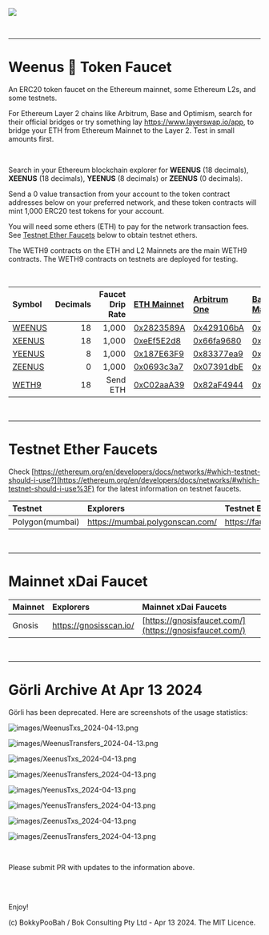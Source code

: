 <kbd><img src="images/PrincessLeiaPeachExpelsARainbowBigBang-WeenusTokenFaucet.png" /></kbd>

<br />

<hr />

# Weenus 💪 Token Faucet

An ERC20 token faucet on the Ethereum mainnet, some Ethereum L2s, and some testnets.

For Ethereum Layer 2 chains like Arbitrum, Base and Optimism, search for their official bridges or try something lay https://www.layerswap.io/app, to bridge your ETH from Ethereum Mainnet to the Layer 2. Test in small amounts first.

<br />

Search in your Ethereum blockchain explorer for **WEENUS** (18 decimals), **XEENUS** (18 decimals), **YEENUS** (8 decimals) or **ZEENUS** (0 decimals).

Send a 0 value transaction from your account to the token contract addresses below on your preferred network, and these token contracts will mint 1,000 ERC20 test tokens for your account.

You will need some ethers (ETH) to pay for the network transaction fees. See [Testnet Ether Faucets](#testnet-ether-faucets) below to obtain testnet ethers.

The WETH9 contracts on the ETH and L2 Mainnets are the main WETH9 contracts. The WETH9 contracts on testnets are deployed for testing.

<br />

Symbol | Decimals | Faucet Drip Rate | [ETH Mainnet](https://etherscan.io/) | [Arbitrum One](https://arbiscan.io/) | [Base Mainnet](https://basescan.org/) | [Linea](https://lineascan.build/) | [Optimism](https://optimistic.etherscan.io/) | [Sepolia](https://sepolia.etherscan.io/) | [Görli](https://goerli.etherscan.io/) | [Gnosis](https://gnosisscan.io/) | [Polygon(mumbai)](https://mumbai.polygonscan.com/)
:----- | --------:| ----------------:|:------- |:------- |:------- |:------- |:------- |:------- |:------- |:------- |:-------
[WEENUS](contracts/WeenusToken.sol) | 18 | 1,000 | [0x2823589A](https://etherscan.io/address/0x2823589Ae095D99bD64dEeA80B4690313e2fB519#code) | [0x429106bA](https://arbiscan.io/address/0x429106bAb5981ABb59094b9780cb731Cf1dC16Ad#code) | [0x83377ea9](https://basescan.org/address/0x83377ea907a08baC9320cE6330993EcabBB48578#code) | [0x9C4B276d](https://lineascan.build/address/0x9C4B276d8C6CDa3C2E2E6401f4a502c1E15847E9#code) | [0x07391dbE](https://optimistic.etherscan.io/address/0x07391dbE03e7a0DEa0fce6699500da081537B6c3#code) | [0x7439E9Bb](https://sepolia.etherscan.io/address/0x7439E9Bb6D8a84dd3A23fe621A30F95403F87fB9#code) | [0xaFF4481D](https://goerli.etherscan.io/address/0xaFF4481D10270F50f203E0763e2597776068CBc5#code) | [0xE6421E9a](https://gnosisscan.io/address/0xE6421E9aF92aca6a81C9fD0BAbacE4a9c5691c60/contracts) | [0xB293DfbD](https://mumbai.polygonscan.com/address/0xB293DfbDAfdE43cd79B54F98214402ffa895d056)
[XEENUS](contracts/XeenusToken.sol) | 18 | 1,000 | [0xeEf5E2d8](https://etherscan.io/address/0xeEf5E2d8255E973d587217f9509B416b41CA5870#code) | [0x66fa9680](https://arbiscan.io/address/0x66fa96804A82034Dd7C44aF5376eEd7207861efd#code) | [0x07391dbe](https://basescan.org/address/0x07391dbe03e7a0dea0fce6699500da081537b6c3#code) | [0x429106bA](https://lineascan.build/address/0x429106bAb5981ABb59094b9780cb731Cf1dC16Ad#code) | [0x5A4Fc443](https://optimistic.etherscan.io/address/0x5A4Fc44325aa235B81aD60c60444F515fD418436#code) | [0xc21d9767](https://sepolia.etherscan.io/address/0xc21d97673B9E0B3AA53a06439F71fDc1facE393B#code) | [0x022E292b](https://goerli.etherscan.io/address/0x022E292b44B5a146F2e8ee36Ff44D3dd863C915c#code) | [0xB6D06c9b](https://blockscout.com/poa/xdai/address/0xB6D06c9b5C4a65f389796CB713D04ac8Da6fAA01/contracts) | [0x2b3Ea076](https://mumbai.polygonscan.com/address/0x2b3Ea07688fc89cf5cD752f61D287C1570379538)
[YEENUS](contracts/YeenusToken.sol) |  8 | 1,000 | [0x187E63F9](https://etherscan.io/address/0x187E63F9eBA692A0ac98d3edE6fEb870AF0079e1#code) | [0x83377ea9](https://arbiscan.io/address/0x83377ea907a08baC9320cE6330993EcabBB48578#code) | [0x5A4Fc443](https://basescan.org/address/0x5A4Fc44325aa235B81aD60c60444F515fD418436#code) | [0x66fa9680](https://lineascan.build/address/0x66fa96804A82034Dd7C44aF5376eEd7207861efd#code) | [0x74C2A141](https://optimistic.etherscan.io/address/0x74C2A14172cF17E8E9afcB32bB1517c4D8f3BB43#code) | [0x93fCA4c6](https://sepolia.etherscan.io/address/0x93fCA4c6E2525C09c95269055B46f16b1459BF9d#code) | [0xc6fDe3FD](https://goerli.etherscan.io/address/0xc6fDe3FD2Cc2b173aEC24cc3f267cb3Cd78a26B7#code) | [0x0257f5d2](https://blockscout.com/poa/xdai/address/0x0257f5d2f23E41aB39F6016BF3B0010955E5F596/contracts) | [0x0e427E5a](https://mumbai.polygonscan.com/address/0x0e427E5aa094A5b7ab455383Df2C56Dae53612B0)
[ZEENUS](contracts/ZeenusToken.sol) |  0 | 1,000 | [0x0693c3a7](https://etherscan.io/address/0x0693c3a780A0a757E803a4BD76bCf43d438f8806#code) | [0x07391dbE](https://arbiscan.io/address/0x07391dbE03e7a0DEa0fce6699500da081537B6c3#code) | [0x74C2A141](https://basescan.org/address/0x74C2A14172cF17E8E9afcB32bB1517c4D8f3BB43#code) | [ 0x83377ea9](https://lineascan.build/address/0x83377ea907a08baC9320cE6330993EcabBB48578#code) | [0xb549ea68](https://optimistic.etherscan.io/address/0xb549ea689412EdF64d02Ad09f81c2e4A99faDC9C#code) | [0xe9EF74A6](https://sepolia.etherscan.io/address/0xe9EF74A6568E9f0e42a587C9363C9BcC582dcC6c#code) | [0x1f9061B9](https://goerli.etherscan.io/address/0x1f9061B953bBa0E36BF50F21876132DcF276fC6e#code) | [0x81F4Ce55](https://blockscout.com/poa/xdai/address/0x81F4Ce556E4b47748ad2Ab8878FeE5054CbAB7a2/contracts) | [0x9B20B6C3](https://mumbai.polygonscan.com/address/0x9B20B6C3A60C7B5740d62A3Dcda3713Cb5435e6D)
[WETH9](https://etherscan.io/address/0xC02aaA39b223FE8D0A0e5C4F27eAD9083C756Cc2#code) | 18 | Send ETH | [0xC02aaA39](https://etherscan.io/address/0xC02aaA39b223FE8D0A0e5C4F27eAD9083C756Cc2#code) | [0x82aF4944](https://arbiscan.io/address/0x82aF49447D8a07e3bd95BD0d56f35241523fBab1#code) | [0x42000000](https://basescan.org/address/0x4200000000000000000000000000000000000006#code) | [0xe5D7C2a4](https://lineascan.build/address/0xe5D7C2a44FfDDf6b295A15c148167daaAf5Cf34f#code) | [0x42000000](https://optimistic.etherscan.io/token/0x4200000000000000000000000000000000000006#code) | [0x07391dbE](https://sepolia.etherscan.io/address/0x07391dbE03e7a0DEa0fce6699500da081537B6c3#code) | | |

<br />

<hr />

# Testnet Ether Faucets

Check [https://ethereum.org/en/developers/docs/networks/#which-testnet-should-i-use?](https://ethereum.org/en/developers/docs/networks/#which-testnet-should-i-use%3F) for the latest information on testnet faucets.

Testnet   | Explorers                     | Testnet ETH Faucets
:-------- |:----------------------------- |:-------------------------
Polygon(mumbai)     | https://mumbai.polygonscan.com/  | https://faucet.polygon.technology/

<br />

<hr />

# Mainnet xDai Faucet

Mainnet   | Explorers                     | Mainnet xDai Faucets
:-------- |:----------------------------- |:-------------------------
Gnosis   | https://gnosisscan.io/ | [https://gnosisfaucet.com/](https://gnosisfaucet.com/)

<br />

<hr />

# Görli Archive At Apr 13 2024

Görli has been deprecated. Here are screenshots of the usage statistics:

![images/WeenusTxs_2024-04-13.png](images/WeenusTxs_2024-04-13.png)

![images/WeenusTransfers_2024-04-13.png](images/WeenusTransfers_2024-04-13.png)


![images/XeenusTxs_2024-04-13.png](images/XeenusTxs_2024-04-13.png)

![images/XeenusTransfers_2024-04-13.png](images/XeenusTransfers_2024-04-13.png)



![images/YeenusTxs_2024-04-13.png](images/YeenusTxs_2024-04-13.png)

![images/YeenusTransfers_2024-04-13.png](images/YeenusTransfers_2024-04-13.png)



![images/ZeenusTxs_2024-04-13.png](images/ZeenusTxs_2024-04-13.png)

![images/ZeenusTransfers_2024-04-13.png](images/ZeenusTransfers_2024-04-13.png)



<br />

Please submit PR with updates to the information above.

<br />

<br />

Enjoy!

(c) BokkyPooBah / Bok Consulting Pty Ltd - Apr 13 2024. The MIT Licence.

